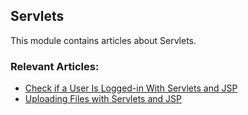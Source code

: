 ## Servlets

This module contains articles about Servlets.

### Relevant Articles:
- [Check if a User Is Logged-in With Servlets and JSP](https://www.baeldung.com/servlets-jsp-check-user-login)
- [Uploading Files with Servlets and JSP](https://www.baeldung.com/upload-file-servlet)

